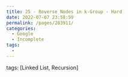 ```yaml
---
title: 25 - Reverse Nodes in k-Group - Hard
date: 2022-07-07 23:58:59
permalink: /pages/283911/
categories:
  - Google
  - Incomplete
tags:
  - 
---
```

tags: [Linked List, Recursion]